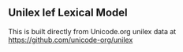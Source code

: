 Unilex lef Lexical Model
----------------------

This is built directly from Unicode.org unilex data at
https://github.com/unicode-org/unilex
